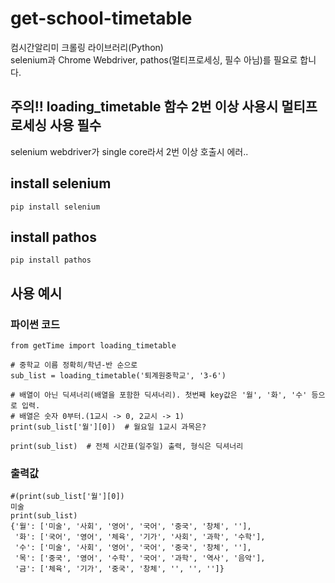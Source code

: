 # get-school-timetable  
컴시간알리미 크롤링 라이브러리(Python)  
selenium과 Chrome Webdriver, pathos(멀티프로세싱, 필수 아님)를 필요로 합니다.  
  
## 주의!! loading_timetable 함수 2번 이상 사용시 멀티프로세싱 사용 필수
selenium webdriver가 single core라서 2번 이상 호출시 에러..  

  
## install selenium
```
pip install selenium
```
## install pathos
```
pip install pathos
```

## 사용 예시
### 파이썬 코드
```
from getTime import loading_timetable

# 중학교 이름 정확히/학년-반 순으로
sub_list = loading_timetable('퇴계원중학교', '3-6')

# 배열이 아닌 딕셔너리(배열을 포함한 딕셔너리). 첫번째 key값은 '월', '화', '수' 등으로 입력.
# 배열은 숫자 0부터.(1교시 -> 0, 2교시 -> 1)
print(sub_list['월'][0])  # 월요일 1교시 과목은?

print(sub_list)  # 전체 시간표(일주일) 출력, 형식은 딕셔너리
```
### 출력값
```
#(print(sub_list['월'][0]) 
미술
print(sub_list)
{'월': ['미술', '사회', '영어', '국어', '중국', '창체', ''],
 '화': ['국어', '영어', '체육', '기가', '사회', '과학', '수학'],
 '수': ['미술', '사회', '영어', '국어', '중국', '창체', ''], 
 '목': ['중국', '영어', '수학', '국어', '과학', '역사', '음악'], 
 '금': ['체육', '기가', '중국', '창체', '', '', '']}
```
